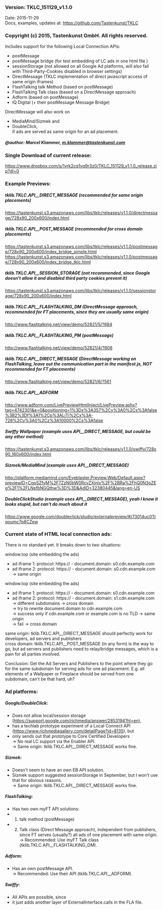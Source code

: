 ### Version: TKLC_151129_v1.1.0  
Date: 2015-11-29  
Docs, examples, updates at: https://github.com/Tastenkunst/TKLC

### Copyright (c) 2015, Tastenkunst GmbH. All rights reserved.

Includes support for the following Local Connection APIs:
+ postMessage
+ postMessage bridge (for test embedding of LC ads in one html file )
+ sessionStorage (not allowed on all Google Ad platforms, will also fail with Third-Party-Cookies disabled in browser settings)
+ DirectMessage (TKLC implementation of direct javascript access of same origin iframes)
+ FlashTalking talk Method (based on postMessage)
+ FlashTalking Talk class (based on a DirectMessage approach)
+ Adform (based on postMessage)
+ IQ Digital (+ their postMessage Message Bridge)

DirectMessage will also work on 
+ MediaMind/Sizmek and 
+ DoubleClick,  
if ads are served as same origin for an ad placement.

##### @author: Marcel Klammer, m.klammer@tastenkunst.com

### Single Download of current release:
https://www.dropbox.com/s/1vrk2cq1vq9r3z0/TKLC_151129_v1.1.0_release.zip?dl=0

### Example Previews:

##### tklib.TKLC.API__DIRECT_MESSAGE (recommended for same origin placements)
https://tastenkunst.s3.amazonaws.com/libs/tklc/releases/v1.1.0/directmessage/728x90_200x600/index.html

##### tklib.TKLC.API__POST_MESSAGE (recommended for cross domain placements)
https://tastenkunst.s3.amazonaws.com/libs/tklc/releases/v1.1.0/postmessage/728x90_200x600/index_bridge_simple.html
https://tastenkunst.s3.amazonaws.com/libs/tklc/releases/v1.1.0/postmessage/728x90_200x600/index_bridge_tklc.html

##### tklib.TKLC.API__SESSION_STORAGE (not recommended, since Google doesn't allow it and disabled third party cookies prevent it)
https://tastenkunst.s3.amazonaws.com/libs/tklc/releases/v1.1.0/sessionstorage/728x90_200x600/index.html

##### tklib.TKLC.API__FLASHTALKING_DM (DirectMessage approach, recommended for FT placements, since they are usually same origin)
http://www.flashtalking.net/view/demo/52821/5/?684

##### tklib.TKLC.API__FLASHTALKING_PM (postMessage)
http://www.flashtalking.net/view/demo/52821/4/?808

##### tklib.TKLC.API__DIRECT_MESSAGE (DirectMessage working on FlashTalking, leave out the communication part in the manifest.js, NOT recommended for FT placements)
http://www.flashtalking.net/view/demo/52821/6/?561

##### tklib.TKLC.API__ADFORM
http://www.adform.com/LivePreviewHtmlInject/LivePreview.ashx?tag=4742301&e=0&positioning=1%3Dx%3A357%2Cy%3A0%2Cs%3Afalse%3B2%3Df%3A1%2Cp%3ALiTi%2Cx%3A-728%2Cy%3A0%2Cz%3A10000%2Cs%3Afalse

##### Swiffy Wallpaper (example uses API__DIRECT_MESSAGE, but could be any other method)
https://tastenkunst.s3.amazonaws.com/libs/tklc/releases/v1.1.0/swiffy/728x90_160x600/index.html

##### Sizmek/MediaMind (example uses API__DIRECT_MESSAGE)
http://platform.mediamind.com/Eyeblaster.Preview.Web/Default.aspx?previewID=CopSZfyM%2F7ZzN0bW0RcvZXjnlx%2F%2BRa%2FhQ0N3oZEg%2F1%2FLNsfbNGQthw%3D%3D&AdID=32380445&lang=en-US

##### DoubleClickStudio (example uses API__DIRECT_MESSAGE), yeah I know it looks stupid, but can't do much about it
https://www.google.com/doubleclick/studio/externalpreview/#/73014uc0Trqoumc7p8CZew

### Current state of HTML local connection ads:

There is no standard yet. It breaks down to two situations:

window.top (site embedding the ads)
+ ad iframe 1: protocol: https:// - document.domain: s0.cdn.example.com
+ ad iframe 2: protocol: https:// - document.domain: s0.cdn.example.com  
-> same origin

window.top (site embedding the ads)
+ ad iframe 1: protocol: https:// - document.domain: s0.cdn.example.com
+ ad iframe 2: protocol: https:// - document.domain: s1.cdn.example.com  
-> different subdomains -> cross domain  
	-> try to rewrite document.domain to cdn.example.com  
		-> success only if cdn.example.com or example.com is no TLD -> same origin  
		-> fail -> cross domain  

same origin: tklib.TKLC.API__DIRECT_MESSAGE should perfectly work for developers, ad servers and publishers  
cross domain: tklib.TKLC.API__POST_MESSAGE (in any form) is the way to go, but ad servers and publishers need to relay/bridge messages, which is a pain for all parties involved.

Conclusion: Get the Ad Servers and Publishers to the point where they go for the same subdomain for serving ads for one ad placement. E.g. all elements of a Wallpaper or Fireplace should be served from one subdomain, can't be that hard, uh?

### Ad platforms:

##### Google/DoubleClick:
+ Does not allow local/session storage (https://support.google.com/richmedia/answer/2853194?hl=en),
+ has a techlab prototype experiment of a Local Connect API (https://www.richmediagallery.com/detailPage?id=8135), but
+ only sends out that prototype to Core Certified Developers  
-> No real LC support via the Enabler API.  
-> Same origin: tklib.TKLC.API__DIRECT_MESSAGE works fine.

##### Sizmek:
+ Doesn't seem to have an own EB API solution.
+ Sizmek support suggested sessionStorage in September, but I won't use that for obvious reasons.  
-> Same origin: tklib.TKLC.API__DIRECT_MESSAGE works fine.

##### FlashTalking:
+ Has two own myFT API solutions:
+ 1. talk method (postMessage)
+ 2. Talk class (Direct Message approach), independent from publishers, since FT serves (usually?) all ads of one placement with same origin.  
-> Recommended: Use myFT Talk class (tklib.TKLC.API__FLASHTALKING_DM).

##### Adform:
+ Has an own postMessage API.  
-> Recommended: Use their API (tklib.TKLC.API__ADFORM).

##### Swiffy:
+ All APIs are possible, since
+ it just adds another layer of ExternalInterface.calls in the FLA file.
